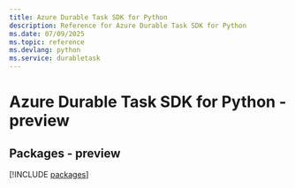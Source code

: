 ```yaml
---
title: Azure Durable Task SDK for Python
description: Reference for Azure Durable Task SDK for Python
ms.date: 07/09/2025
ms.topic: reference
ms.devlang: python
ms.service: durabletask
---
```

# Azure Durable Task SDK for Python - preview
## Packages - preview
[!INCLUDE [packages](durable-task-index.md)]